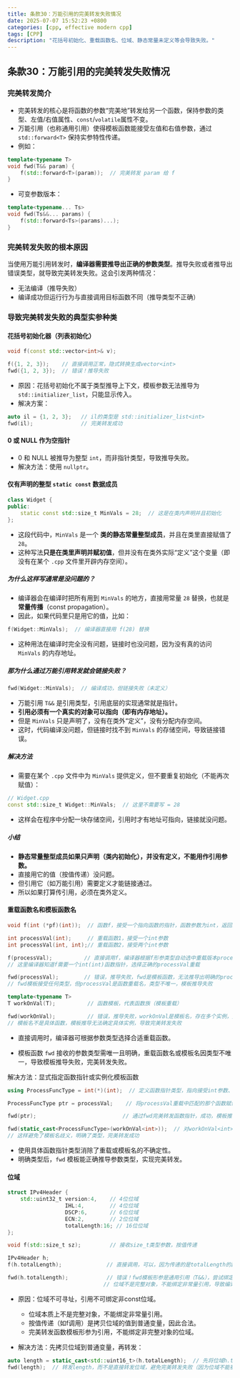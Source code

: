 ```yaml
---
title: 条款30：万能引用的完美转发失败情况
date: 2025-07-07 15:52:23 +0800
categories: [cpp, effective modern cpp]
tags: [CPP]
description: "花括号初始化、重载函数名、位域、静态常量未定义等会导致失败。"
---
```

## 条款30：万能引用的完美转发失败情况

### 完美转发简介

- 完美转发的核心是将函数的参数“完美地”转发给另一个函数，保持参数的类型、左值/右值属性、`const`/`volatile`属性不变。
- 万能引用（也称通用引用）使得模板函数能接受左值和右值参数，通过 `std::forward<T>` 保持实参特性传递。
- 例如：

```cpp
template<typename T>
void fwd(T&& param) {
    f(std::forward<T>(param));  // 完美转发 param 给 f
}
```

- 可变参数版本：

```cpp
template<typename... Ts>
void fwd(Ts&&... params) {
    f(std::forward<Ts>(params)...);
}
```

### 完美转发失败的根本原因

当使用万能引用转发时，**编译器需要推导出正确的参数类型**。推导失败或者推导出错误类型，就导致完美转发失败。这会引发两种情况：

- 无法编译（推导失败）
- 编译成功但运行行为与直接调用目标函数不同（推导类型不正确）

### 导致完美转发失败的典型实参种类

#### 花括号初始化器（列表初始化）

```cpp
void f(const std::vector<int>& v);

f({1, 2, 3});    // 直接调用正常，隐式转换生成vector<int>
fwd({1, 2, 3});  // 错误！推导失败
```

- 原因：花括号初始化不属于类型推导上下文，模板参数无法推导为 `std::initializer_list`，只能显示传入。
- 解决方案：

```cpp
auto il = {1, 2, 3};   // il的类型是 std::initializer_list<int>
fwd(il);               // 完美转发成功
```

#### 0 或 NULL 作为空指针

- 0 和 NULL 被推导为整型 `int`，而非指针类型，导致推导失败。
- 解决方法：使用 `nullptr`。

#### 仅有声明的整型 `static const` 数据成员

```cpp
class Widget {
public:
    static const std::size_t MinVals = 28;  // 这是在类内声明并且初始化
};
```

- 这段代码中，`MinVals` 是一个 **类的静态常量整型成员**，并且在类里直接赋值了 `28`。
- 这种写法**只是在类里声明并赋初值**，但并没有在类外实际“定义”这个变量（即没有在某个 `.cpp` 文件里开辟内存空间）。

##### 为什么这样写通常是没问题的？

- 编译器会在编译时把所有用到 `MinVals` 的地方，直接用常量 `28` 替换，也就是**常量传播**（const propagation）。
- 因此，如果代码里只是用它的值，比如：

```cpp
f(Widget::MinVals);  // 编译器直接用 f(28) 替换
```

- 这种用法在编译时完全没有问题，链接时也没问题，因为没有真的访问 `MinVals` 的内存地址。

##### 那为什么通过万能引用转发就会链接失败？

```cpp
fwd(Widget::MinVals);  // 编译成功，但链接失败（未定义）
```

- 万能引用 `T&&` 是引用类型，引用底层的实现通常就是指针。
- **引用必须有一个真实的对象可以指向（即有内存地址）。**
- 但是 `MinVals` 只是声明了，没有在类外“定义”，没有分配内存空间。
- 这时，代码编译没问题，但链接时找不到 `MinVals` 的存储空间，导致链接错误。

##### 解决方法

- 需要在某个 `.cpp` 文件中为 `MinVals` 提供定义，但不要重复初始化（不能再次赋值）：

```cpp
// Widget.cpp
const std::size_t Widget::MinVals;  // 这里不需要写 = 28
```

- 这样会在程序中分配一块存储空间，引用时才有地址可指向，链接就没问题。

##### 小结

- **静态常量整型成员如果只声明（类内初始化），并没有定义，不能用作引用参数。**
- 直接用它的值（按值传递）没问题。
- 但引用它（如万能引用）需要定义才能链接通过。
- 所以如果打算传引用，必须在类外定义。

#### 重载函数名和模板函数名

```cpp
void f(int (*pf)(int));  // 函数f，接受一个指向函数的指针，函数参数为int，返回int

int processVal(int);     // 重载函数1，接受一个int参数
int processVal(int, int);// 重载函数2，接受两个int参数

f(processVal);          // 直接调用f，编译器根据f形参类型自动选中重载版本processVal(int)
// 这里编译器知道f需要一个int(int)函数指针，选择正确的processVal重载

fwd(processVal);        // 错误，推导失败，fwd是模板函数，无法推导出明确的processVal类型
// fwd模板接受任何类型，但processVal是函数重载名，类型不唯一，模板推导失败

template<typename T>
T workOnVal(T);          // 函数模板，代表函数族（模板重载）

fwd(workOnVal);          // 错误，推导失败，workOnVal是模板名，存在多个实例，无法推导出唯一类型
// 模板名不是具体函数，模板推导无法确定具体实例，导致完美转发失败
```

- 直接调用时，编译器可根据参数类型选择合适重载函数。

- 模板函数 `fwd` 接收的参数类型需唯一且明确，重载函数名或模板名因类型不唯一，导致模板推导失败，完美转发失败。


解决方法：显式指定函数指针或实例化模板函数

```cpp
using ProcessFuncType = int(*)(int);  // 定义函数指针类型，指向接受int参数、返回int的函数

ProcessFuncType ptr = processVal;    // 将processVal重载中匹配的那个函数赋值给函数指针ptr

fwd(ptr);                           // 通过fwd完美转发函数指针，成功，模板推导出明确类型

fwd(static_cast<ProcessFuncType>(workOnVal<int>));  // 对workOnVal<int>实例强制类型转换为函数指针类型，再完美转发
// 这样避免了模板名歧义，明确了类型，完美转发成功
```

- 使用具体函数指针类型消除了重载或模板名的不确定性。
- 明确类型后，`fwd` 模板能正确推导参数类型，实现完美转发。

#### 位域

```cpp
struct IPv4Header {
    std::uint32_t version:4,    // 4位位域
                  IHL:4,        // 4位位域
                  DSCP:6,       // 6位位域
                  ECN:2,        // 2位位域
                  totalLength:16; // 16位位域
};

void f(std::size_t sz);         // 接收size_t类型参数，按值传递

IPv4Header h;
f(h.totalLength);              // 直接调用，可以，因为传递的是totalLength的副本（按值传递）

fwd(h.totalLength);            // 错误！fwd模板形参是通用引用（T&&），尝试绑定非const引用到位域
                              // 位域不是完整对象，不能绑定非常量引用，导致编译错误
```

- 原因：位域不可寻址，引用不可绑定非const位域。
  - 位域本质上不是完整对象，不能绑定非常量引用。
  - 按值传递（如f调用）是拷贝位域的值到普通变量，因此合法。
  - 完美转发函数模板形参为引用，不能绑定非完整对象的位域。

- 解决方法：先拷贝位域到普通变量，再转发：

```cpp
auto length = static_cast<std::uint16_t>(h.totalLength);  // 先将位域h.totalLength的值复制到一个普通的uint16_t变量length中
fwd(length);  // 转发length，而不是直接转发位域，避免完美转发失败（因为位域不能被非const引用绑定）
```
